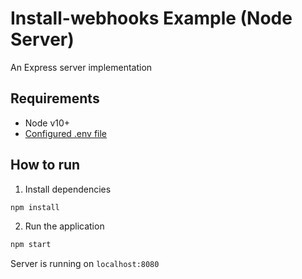 # Install-webhooks Example (Node Server)
An Express server implementation

## Requirements
- Node v10+
- [Configured .env file](https://github.com/stripe/stripe-apps/blob/master/examples/install-webhooks/README.md#backend)

## How to run

1. Install dependencies
```bash
npm install
```

2. Run the application
```bash
npm start
```

Server is running on `localhost:8080`